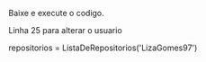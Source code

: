 Baixe e execute o codigo.

Linha 25 para alterar o usuario

repositorios = ListaDeRepositorios('LizaGomes97')
